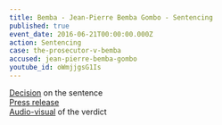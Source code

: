 ```yaml
---
title: Bemba - Jean-Pierre Bemba Gombo - Sentencing
published: true
event_date: 2016-06-21T00:00:00.000Z
action: Sentencing
case: the-prosecutor-v-bemba
accused: jean-pierre-bemba-gombo
youtube_id: oWmjjgsG1Is
---
```



[Decision](https://www.icc-cpi.int/iccdocs/PIDS/other/20-06-2016-Summary_of_Sentencing_Decision-Eng.pdf) on the sentence
<br>[Press release](https://www.icc-cpi.int//Pages/item.aspx?name=PR1223)
<br>[Audio-visual](https://www.youtube.com/watch?v=oWmjjgsG1Is) of the verdict